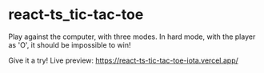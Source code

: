 # react-ts_tic-tac-toe

Play against the computer, with three modes. In hard mode, with the player as 'O', it should be impossible to win!

Give it a try!
Live preview: https://react-ts-tic-tac-toe-iota.vercel.app/
